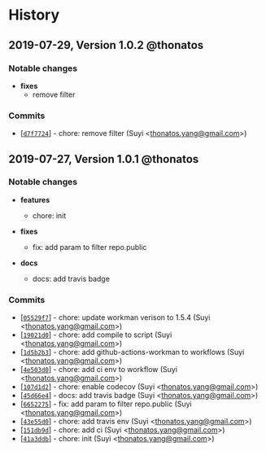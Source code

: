 # History

## 2019-07-29, Version 1.0.2 @thonatos

### Notable changes

* **fixes**
  * remove filter

### Commits

* [[`d7f7724`](http://github.com/thonatos/yuque-loader/commit/d7f77245b450988fedc574a5c71b691b56262d95)] - chore: remove filter (Suyi <<thonatos.yang@gmail.com>>)

## 2019-07-27, Version 1.0.1 @thonatos

### Notable changes

* **features**
  * chore: init

* **fixes**
  * fix: add param to filter repo.public

* **docs**
  * docs: add travis badge

### Commits

* [[`05529f7`](http://github.com/thonatos/yuque-loader/commit/05529f78e7f267ca52f4e5b6af56353342482599)] - chore: update workman verison to 1.5.4 (Suyi <<thonatos.yang@gmail.com>>)
* [[`19021d0`](http://github.com/thonatos/yuque-loader/commit/19021d021ff52275f61cadc0fa37d5a3df5d1419)] - chore: add compile to script (Suyi <<thonatos.yang@gmail.com>>)
* [[`1d5b2b3`](http://github.com/thonatos/yuque-loader/commit/1d5b2b3144b00a50fa18aa7ffb89dceafb2dcb5b)] - chore: add github-actions-workman to workflows (Suyi <<thonatos.yang@gmail.com>>)
* [[`4e503d0`](http://github.com/thonatos/yuque-loader/commit/4e503d070010c80c25255fd518b513128dadc5ee)] - chore: add ci env to workflow (Suyi <<thonatos.yang@gmail.com>>)
* [[`107d1d2`](http://github.com/thonatos/yuque-loader/commit/107d1d2ec7652efdcf042abb01655e1fe6cf7257)] - chore: enable codecov (Suyi <<thonatos.yang@gmail.com>>)
* [[`45d66e4`](http://github.com/thonatos/yuque-loader/commit/45d66e4398ea208437ad90e15cee360b3baaa18b)] - docs: add travis badge (Suyi <<thonatos.yang@gmail.com>>)
* [[`6652275`](http://github.com/thonatos/yuque-loader/commit/6652275a04dd462831ac917679ac7b9b10096307)] - fix: add param to filter repo.public (Suyi <<thonatos.yang@gmail.com>>)
* [[`43e55d0`](http://github.com/thonatos/yuque-loader/commit/43e55d0aa92ee4b58180459d43e67a5aed75b09a)] - chore: add travis env (Suyi <<thonatos.yang@gmail.com>>)
* [[`151db9d`](http://github.com/thonatos/yuque-loader/commit/151db9d533928be5bf8a386bd99b0ff7e3eed162)] - chore: add ci (Suyi <<thonatos.yang@gmail.com>>)
* [[`41a3ddb`](http://github.com/thonatos/yuque-loader/commit/41a3ddbd84d743eeef42ee3d6a4ac200b547caeb)] - chore: init (Suyi <<thonatos.yang@gmail.com>>)
